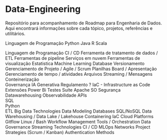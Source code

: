 # Data-Engineering
Repositório para acompanhamento de Roadmap para Engenharia de Dados. Aqui encontrará informações sobre cada tópico, projetos, referências e utilitários. 

Linguagem de Programação 
Python 
Java 
R 
Scala 
 
 
Linguagem de Programação 
CI / CD 
Ferramenta de tratamento de dados / ETL 
Ferramentas de pipeline 
Serviços em nuvem 
Ferramentas de visualização 
Estatistica 
Machine Learning 
Database 
Versionamento 
Gerenciamento de Projeto / Agile / Scrum 
Planilhas 
Board / Apresentação 
Gerenciamento de tempo / atividades 
Arquivos 
Streaming / Mensagens 
Conteinerização  
Governança 
IA Generativa 
Regulamento 
? 
IaC - Infrastructure as Code 
Extensões Power Bi 
Testes 
Suíte Apache 
SO 
Segurança  
Datawarehousing 
Observabilidade 
APIs  
SQL  
Python  
ETL 
Big Data Technologies 
Data Modeling 
Databases SQL/NoSQL 
Data Warehousing / Data Lake / Lakehouse 
Containering 
IaC 
Cloud Platforms 
Gitflow 
Linux / Bash 
Workflow Management Tools / Orchestration 
Data Governance 
Streaming Technologies 
CI / CD 
MLOps 
Networks 
Project Strategies (Scrum / Kanban) 
Authentication Methods 
